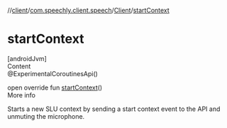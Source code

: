 //[client](../../index.md)/[com.speechly.client.speech](../index.md)/[Client](index.md)/[startContext](start-context.md)



# startContext  
[androidJvm]  
Content  
@ExperimentalCoroutinesApi()  
  
open override fun [startContext](start-context.md)()  
More info  


Starts a new SLU context by sending a start context event to the API and unmuting the microphone.

  



